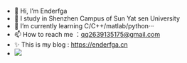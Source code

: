 - 👋 Hi, I’m Enderfga
- 👀 I study in Shenzhen Campus of Sun Yat sen University
- 🌱 I’m currently learning C/C++/matlab/python···
- 📫 How to reach me ：qq2639135175@gmail.com
- ✨ This is my blog : https://enderfga.cn
- ![](https://img.shields.io/badge/%E5%AD%A6%E6%9C%AF-%E5%9E%83%E5%9C%BE-red.svg)

<!---
Enderfga/Enderfga is a ✨ special ✨ repository because its `README.md` (this file) appears on your GitHub profile.
You can click the Preview link to take a look at your changes.
--->
